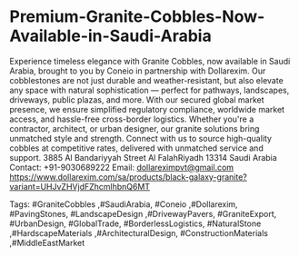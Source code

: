 # Premium-Granite-Cobbles-Now-Available-in-Saudi-Arabia
 Experience timeless elegance with Granite Cobbles, now available in Saudi Arabia, brought to you by Coneio in partnership with Dollarexim. Our cobblestones are not just durable and weather-resistant, but also elevate any space with natural sophistication — perfect for pathways, landscapes, driveways, public plazas, and more. With our secured global market presence, we ensure simplified regulatory compliance, worldwide market access, and hassle-free cross-border logistics. Whether you're a contractor, architect, or urban designer, our granite solutions bring unmatched style and strength. Connect with us to source high-quality cobbles at competitive rates, delivered with unmatched service and support.
3885 Al Bandariyyah Street   Al FalahRiyadh 13314  Saudi Arabia
 Contact: +91-9030689222
  Email: dollareximpvt@gmail.com
https://www.dollarexim.com/sa/products/black-galaxy-granite?variant=UHJvZHVjdFZhcmlhbnQ6MT

Tags:
 #GraniteCobbles ,#SaudiArabia, #Coneio ,#Dollarexim, #PavingStones, #LandscapeDesign ,#DrivewayPavers, #GraniteExport, #UrbanDesign, #GlobalTrade, #BorderlessLogistics, #NaturalStone ,#HardscapeMaterials ,#ArchitecturalDesign, #ConstructionMaterials ,#MiddleEastMarket

